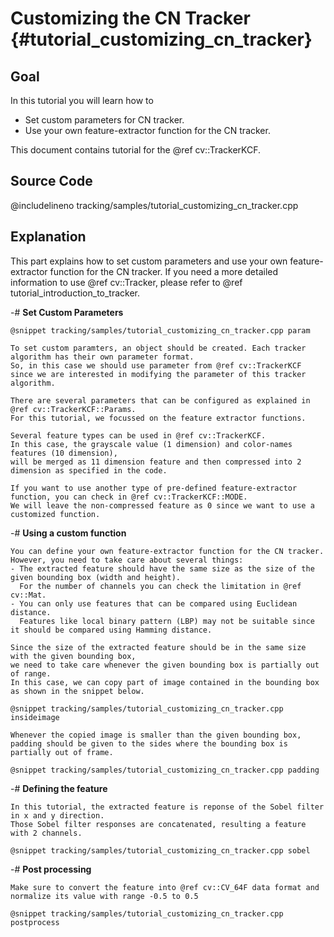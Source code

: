 Customizing the CN Tracker {#tutorial_customizing_cn_tracker}
======================

Goal
----

In this tutorial you will learn how to

-   Set custom parameters for CN tracker.
-   Use your own feature-extractor function for the CN tracker.

This document contains tutorial for the @ref cv::TrackerKCF.

Source Code
-----------

@includelineno tracking/samples/tutorial_customizing_cn_tracker.cpp

Explanation
-----------

This part explains how to set custom parameters and use your own feature-extractor function for the CN tracker.
If you need a more detailed information to use @ref cv::Tracker, please refer to @ref tutorial_introduction_to_tracker.

-#  **Set Custom Parameters**

    @snippet tracking/samples/tutorial_customizing_cn_tracker.cpp param

    To set custom paramters, an object should be created. Each tracker algorithm has their own parameter format.
    So, in this case we should use parameter from @ref cv::TrackerKCF since we are interested in modifying the parameter of this tracker algorithm.

    There are several parameters that can be configured as explained in @ref cv::TrackerKCF::Params.
    For this tutorial, we focussed on the feature extractor functions.

    Several feature types can be used in @ref cv::TrackerKCF.
    In this case, the grayscale value (1 dimension) and color-names features (10 dimension),
    will be merged as 11 dimension feature and then compressed into 2 dimension as specified in the code.

    If you want to use another type of pre-defined feature-extractor function, you can check in @ref cv::TrackerKCF::MODE.
    We will leave the non-compressed feature as 0 since we want to use a customized function.

-#  **Using a custom function**

    You can define your own feature-extractor function for the CN tracker.
    However, you need to take care about several things:
    - The extracted feature should have the same size as the size of the given bounding box (width and height).
      For the number of channels you can check the limitation in @ref cv::Mat.
    - You can only use features that can be compared using Euclidean distance.
      Features like local binary pattern (LBP) may not be suitable since it should be compared using Hamming distance.

    Since the size of the extracted feature should be in the same size with the given bounding box,
    we need to take care whenever the given bounding box is partially out of range.
    In this case, we can copy part of image contained in the bounding box as shown in the snippet below.

    @snippet tracking/samples/tutorial_customizing_cn_tracker.cpp insideimage

    Whenever the copied image is smaller than the given bounding box,
    padding should be given to the sides where the bounding box is partially out of frame.

    @snippet tracking/samples/tutorial_customizing_cn_tracker.cpp padding

-#  **Defining the feature**

    In this tutorial, the extracted feature is reponse of the Sobel filter in x and y direction.
    Those Sobel filter responses are concatenated, resulting a feature with 2 channels.

    @snippet tracking/samples/tutorial_customizing_cn_tracker.cpp sobel

-#  **Post processing**

    Make sure to convert the feature into @ref cv::CV_64F data format and normalize its value with range -0.5 to 0.5

    @snippet tracking/samples/tutorial_customizing_cn_tracker.cpp postprocess
